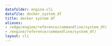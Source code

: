 ```yaml
---
datafolder: engine-cli
datafile: docker_system_df
title: docker system df
aliases:
- /edge/engine/reference/commandline/system_df/
- /engine/reference/commandline/system_df/
layout: cli
---
```


<!--
此页面是根据 Docker 源代码自动生成的。如果您想建议更改此处显示的文本，请在 GitHub 上的源代码仓库中打开一个工单或拉取请求：

https://github.com/docker/cli
-->
